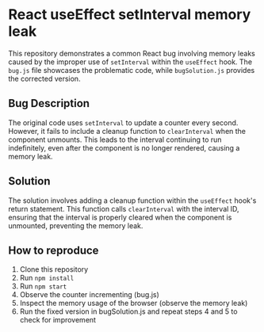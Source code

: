 # React useEffect setInterval memory leak

This repository demonstrates a common React bug involving memory leaks caused by the improper use of `setInterval` within the `useEffect` hook.  The `bug.js` file showcases the problematic code, while `bugSolution.js` provides the corrected version.

## Bug Description

The original code uses `setInterval` to update a counter every second. However, it fails to include a cleanup function to `clearInterval` when the component unmounts. This leads to the interval continuing to run indefinitely, even after the component is no longer rendered, causing a memory leak.

## Solution

The solution involves adding a cleanup function within the `useEffect` hook's return statement. This function calls `clearInterval` with the interval ID, ensuring that the interval is properly cleared when the component is unmounted, preventing the memory leak.

## How to reproduce

1. Clone this repository
2. Run `npm install`
3. Run `npm start`
4. Observe the counter incrementing (bug.js)
5. Inspect the memory usage of the browser (observe the memory leak)
6. Run the fixed version in bugSolution.js and repeat steps 4 and 5 to check for improvement
